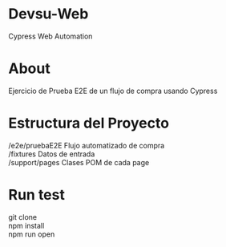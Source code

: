 # Devsu-Web
Cypress Web Automation

# About
Ejercicio de Prueba E2E de un flujo de compra usando Cypress

# Estructura del Proyecto
/e2e/pruebaE2E Flujo automatizado de compra  
/fixtures Datos de entrada  
/support/pages Clases POM de cada page  

# Run test
git clone  
npm install  
npm run open  
